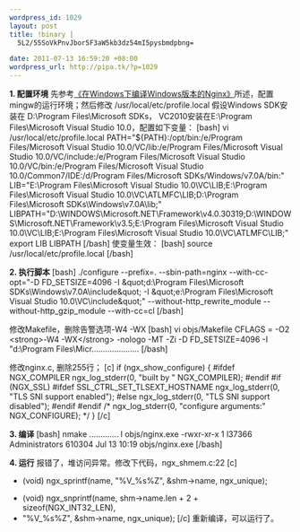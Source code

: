 ```yaml
--- 
wordpress_id: 1029
layout: post
title: !binary |
  5L2/55SoVkPnvJbor5F3aW5kb3dz54mI5pysbmdpbng=

date: 2011-07-13 16:59:20 +08:00
wordpress_url: http://pipa.tk/?p=1029
---
```

<strong>1. 配置环境</strong>
先参考<a href="http://pipa.tk/archives/1020">《在Windows下编译Windows版本的Nginx》</a>所述，配置mingw的运行环境；然后修改 /usr/local/etc/profile.local
假设Windows SDK安装在 D:\Program Files\Microsoft SDKs， VC2010安装在E:\Program Files\Microsoft Visual Studio 10.0，配置如下变量：
[bash]
vi /usr/local/etc/profile.local
PATH=&quot;${PATH}:/opt/bin:/e/Program Files/Microsoft Visual Studio 10.0/VC/lib:/e/Program Files/Microsoft Visual Studio 10.0/VC/include:/e/Program Files/Microsoft Visual Studio 10.0/VC/bin:/e/Program Files/Microsoft Visual Studio 10.0/Common7/IDE:/d/Program Files/Microsoft SDKs/Windows/v7.0A/bin:&quot;
LIB=&quot;E:\Program Files\Microsoft Visual Studio 10.0\VC\LIB;E:\Program Files\Microsoft Visual Studio 10.0\VC\ATLMFC\LIB;D:\Program Files\Microsoft SDKs\Windows\v7.0A\lib;&quot;
LIBPATH=&quot;D:\WINDOWS\Microsoft.NET\Framework\v4.0.30319;D:\WINDOWS\Microsoft.NET\Framework\v3.5;E:\Program Files\Microsoft Visual Studio 10.0\VC\LIB;E:\Program Files\Microsoft Visual Studio 10.0\VC\ATLMFC\LIB;&quot;
export LIB LIBPATH
[/bash]
使变量生效：
[bash]
source /usr/local/etc/profile.local
[/bash]

<strong>2. 执行脚本</strong>
[bash]
./configure --prefix=. --sbin-path=nginx --with-cc-opt=&quot;-D FD_SETSIZE=4096 -I \&quot;d:\Program Files\Microsoft SDKs\Windows\v7.0A\include\&quot; -I \&quot;e:\Program Files\Microsoft Visual Studio 10.0\VC\include\&quot;&quot; --without-http_rewrite_module --without-http_gzip_module --with-cc=cl
[/bash]

修改Makefile，删除告警选项-W4 -WX
[bash]
vi objs/Makefile
CFLAGS =  -O2  &lt;strong&gt;-W4 -WX&lt;/strong&gt; -nologo -MT -Zi -D FD_SETSIZE=4096 -I &quot;d:\Program Files\Micr.....................
[/bash]

修改nginx.c, 删除255行；
[c]
        if (ngx_show_configure) {
#ifdef NGX_COMPILER
            ngx_log_stderr(0, &quot;built by &quot; NGX_COMPILER);
#endif
#if (NGX_SSL)
#ifdef SSL_CTRL_SET_TLSEXT_HOSTNAME
            ngx_log_stderr(0, &quot;TLS SNI support enabled&quot;);
#else
            ngx_log_stderr(0, &quot;TLS SNI support disabled&quot;);
#endif
#endif
            /*
            ngx_log_stderr(0, &quot;configure arguments:&quot; NGX_CONFIGURE);
            */
        }
[/c]

<strong>3. 编译</strong>
[bash]
nmake
.............
l objs/nginx.exe
-rwxr-xr-x 1 l37366 Administrators 610304 Jul 13 10:19 objs/nginx.exe
[/bash]

<strong>4. 运行</strong>
报错了，堆访问异常。修改下代码，ngx_shmem.c:22
[c]
- (void) ngx_sprintf(name, &quot;%V_%s%Z&quot;, &amp;shm-&gt;name, ngx_unique);
+ (void) ngx_snprintf(name, shm-&gt;name.len + 2 + sizeof(NGX_INT32_LEN),
+ &quot;%V_%s%Z&quot;, &amp;shm-&gt;name, ngx_unique);
[/c]
重新编译，可以运行了。
